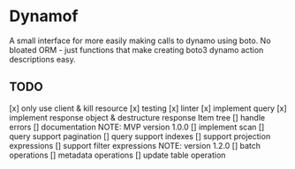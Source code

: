 
# Dynamof
A small interface for more easily making calls to dynamo using boto. No bloated ORM - just functions that make creating boto3 dynamo action descriptions easy.

## TODO

[x] only use client & kill resource
[x] testing
[x] linter
[x] implement query
[x] implement response object & destructure response Item tree
[] handle errors
[] documentation
NOTE: MVP version 1.0.0
[] implement scan
[] query support pagination
[] query support indexes
[] support projection expressions
[] support filter expressions
NOTE: version 1.2.0
[] batch operations
[] metadata operations
[] update table operation
